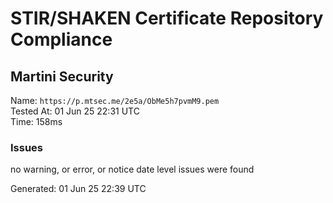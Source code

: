 # STIR/SHAKEN Certificate Repository Compliance

## Martini Security

Name: `https://p.mtsec.me/2e5a/ObMe5h7pvmM9.pem`\
Tested At: 01 Jun 25 22:31 UTC\
Time: 158ms

### Issues

no warning, or error, or notice date level issues were found

Generated: 01 Jun 25 22:39 UTC